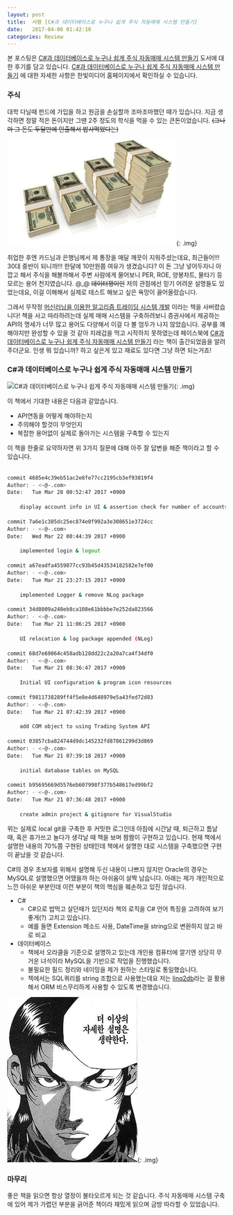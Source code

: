 ```yaml
---
layout: post
title:  서평 [C#과 데이터베이스로 누구나 쉽게 주식 자동매매 시스템 만들기]
date:   2017-04-06 01:42:10
categories: Review
---
```


본 포스팅은 [C#과 데이터베이스로 누구나 쉽게 주식 자동매매 시스템 만들기] 도서에 대한 후기를 담고 있습니다.
[C#과 데이터베이스로 누구나 쉽게 주식 자동매매 시스템 만들기] 에 대한 자세한 사항은 한빛미디어 홈페이지에서 확인하실 수 있습니다.


### 주식

대학 다닐때 펀드에 가입을 하고 원금을 손실할까 조마조마했던 때가 있습니다.
지금 생각하면 정말 적은 돈이지만 그땐 2주 정도의 학식을 먹을 수 있는 큰돈이었습니다.
<del>(그나마 그 돈도 두달만에 인출해서 밥사먹었다는)</del>

![펀드](/assets/images/trading_system_csharp/fund.jpg){: .img}


취업한 후엔 카드님과 은행님께서 제 통장을 매달 깨끗이 지워주셨는데요, 최근들어!!! 30대 중반이 되니까!!! 한달에 10만원쯤 여유가 생겼습니다?
이 돈 그냥 넣어두자니 아깝고 해서 주식을 해볼까해서 주변 사람에게 물어보니 PER, ROE, 양봉차트, 물타기 등 모르는 용어 천지였습니다. @_@
<del>데이터쟁이인</del> 저의 관점에선 믿기 어려운 설명들도 있었는데요, 이걸 이해해서 실제로 테스트 해보고 싶은 욕망이 끓어올랐습니다.

그래서 무작정 [머신러닝을 이용한 알고리즘 트레이딩 시스템 개발] 이라는 책을 사버렸습니다!
책을 사고 따라하려는데 실제 매매 시스템을 구축하려보니 증권사에서 제공하는 API의 명세가 너무 많고 용어도 다양해서 이걸 다 볼 엄두가 나지 않았습니다.
공부를 꽤 해야지만 완성할 수 있을 것 같아 지레겁을 먹고 시작하지 못하였는데 페이스북에 [C#과 데이터베이스로 누구나 쉽게 주식 자동매매 시스템 만들기] 라는 책이 출간되었음을 알려주더군요.
인생 뭐 있습니까? 하고 싶은게 있고 재료도 있다면 그냥 하면 되는거죠!


### C#과 데이터베이스로 누구나 쉽게 주식 자동매매 시스템 만들기

![C#과 데이터베이스로 누구나 쉽게 주식 자동매매 시스템 만들기](/assets/images/trading_system_csharp/entrance.jpg){: .img}

이 책에서 기대한 내용은 다음과 같았습니다.

- API연동을 어떻게 해야하는지
- 주의해야 할것이 무엇인지
- 복잡한 용어없이 실제로 돌아가는 시스템을 구축할 수 있는지

이 책을 한줄로 요약하자면 위 3가지 질문에 대해 아주 잘 답변을 해준 책이라고 할 수 있습니다.



~~~ bash

commit 4685e4c39eb51ac2e8fe77cc2195cb3ef93819f4
Author: - <-@-.com>
Date:   Tue Mar 28 00:52:47 2017 +0900

    display account info in UI & assertion check for number of accounts and account list data

commit 7a6e1c385dc25ec874e0f992a3e308651e3724cc
Author: - <-@-.com>
Date:   Wed Mar 22 00:44:39 2017 +0900

    implemented login & logout

commit a67eadfa4559077cc93b45d43534182582e7ef00
Author: - <-@-.com>
Date:   Tue Mar 21 23:27:15 2017 +0900

    implemented Logger & remove NLog package

commit 34d8009a248eb8ca108e61bbbbe7e252da823566
Author: - <-@-.com>
Date:   Tue Mar 21 11:06:25 2017 +0900

    UI relocation & log package appended (NLog)

commit 68d7e69064c458adb128dd22c2a20a7ca4f34df0
Author: - <-@-.com>
Date:   Tue Mar 21 08:36:47 2017 +0900

    Initial UI configuration & program icon resources

commit f9811738289ff4f5e8e4d648979e5a43fed72d83
Author: - <-@-.com>
Date:   Tue Mar 21 07:42:39 2017 +0900

    add COM object to using Trading System API

commit 03857cba824744d9dc145232fd87861299d3d869
Author: - <-@-.com>
Date:   Tue Mar 21 07:39:18 2017 +0900

    initial database tables on MySQL

commit b95695669d5576eb607998f377b548617ed99bf2
Author: - <-@-.com>
Date:   Tue Mar 21 07:36:48 2017 +0900

    create admin project & gitignore for VisualStudio

~~~

위는 실제로 local git을 구축한 후 커밋한 로그인데 아침에 시간날 때, 퇴근하고 틈날 때, 혹은 휴가쓰고 놀다가 생각날 때 책을 보며 짬짬이 구현하고 있습니다.
현재 책에서 설명한 내용의 70%쯤 구현된 상태인데 책에서 설명한 대로 시스템을 구축했으면 구현이 끝났을 것 같습니다.

C#의 경우 초보자를 위해서 설명해 두신 내용이 나쁘지 않지만 Oracle의 경우는 MySQL로 설명했으면 어땠을까 하는 아쉬움이 살짝 남습니다.
아래는 제가 개인적으로 느낀 아쉬운 부분인데 이런 부분이 책의 핵심을 훼손하고 있진 않습니다.

- C#
  - C#으로 밥먹고 살던때가 있던지라 책의 로직을 C# 언어 특징을 고려하여 보기좋게(?) 고치고 있습니다.
  - 예를 들면 Extension 메소드 사용, DateTime을 string으로 변환하지 않고 바로 비교
- 데이터베이스
  - 책에서 오라클을 기준으로 설명하고 있는데 개인용 컴퓨터에 깔기엔 상당히 무거운 녀석이라 MySQL을 기반으로 작업을 진행했습니다.
  - 불필요한 필드 정리와 네이밍을 제가 원하는 스타일로 통일했습니다.
  - 책에서는 SQL쿼리를 string 조합으로 사용했는데요 저는 [linq2db]라는 걸 활용해서 ORM 비스무리하게 사용할 수 있도록 변경했습니다.

![더 이상의 자세한 설명은 생략한다](/assets/images/meme/no_any_more_explanation.jpg){: .img}


### 마무리

좋은 책을 읽으면 항상 열정이 불타오르게 되는 것 같습니다.
주식 자동매매 시스템 구축에 있어 제가 가렵던 부분을 긁어준 책이라 재밌게 읽으며 금방 따라할 수 있었습니다.



[C#과 데이터베이스로 누구나 쉽게 주식 자동매매 시스템 만들기]: http://www.hanbit.co.kr/store/books/look.php?p_code=E1054933296
[머신러닝을 이용한 알고리즘 트레이딩 시스템 개발]: http://www.hanbit.co.kr/store/books/look.php?p_code=E2817314825
[linq2db]: https://github.com/linq2db/linq2db